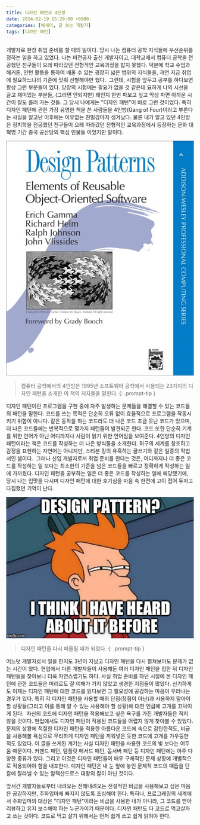 ```yaml
---
title: 디자인 패턴과 4인방
date: 2024-02-19 15:29:00 +0900
categories: [에세이, 글 쓰는 개발자]
tags: [디자인 패턴]
---
```


개발자로 한창 취업 준비를 할 때의 일이다. 당시 나는 컴퓨터 공학 지식들에 우선순위를 정하는 일을 하고 있었다. 나는 비전공자 출신 개발자이고, 대학교에서 컴퓨터 공학을 전공했던 친구들이 으레 따라갔던 전형적인 교육과정을 밟지 못했다. 덕분에 학교 수업과 해커톤, 인턴 활동을 통하여 배울 수 있는 굉장히 넓은 범위의 지식들을, 과연 지금 취업에 필요하느냐의 기준에 맞춰 선별해야만 했다. 
​
그런데, 시험을 앞두고 공부를 하다보면 항상 그런 부분들이 있다. 당장의 시험에는 필요가 없을 것 같은데 묘하게 나의 시선을 끌고 재미있는 부분들, (그러면 안되지만) 왜인지 한번 파보고 싶고 막상 파면 아까운 시간이 잘도 흘러 가는 것들. 그 당시 나에게는 "디자인 패턴"이 바로 그런 것이었다. 특히 디자인 패턴에 관한 가장 유명한 책을 쓴 사람들을 4인방(Gang of Four)이라고 부른다는 사실을 알고난 이후에는 이유없는 친밀감마저 생겨났다. 물론 내가 알고 있던 4인방은 정치학을 전공했던 친구들이 으레 따라갔던 전형적인 교육과정에서 등장하는 문화 대혁명 기간 중국 공산당의 핵심 인물들 이었지만 말이다.

![](/assets/img/design-patterns-book.jpg)

> 컴퓨터 공학에서의 4인방은 1995년 소프트웨어 공학에서 사용되는 23가지의 디자인 패턴을 소개한 이 책의 저자들을 말한다.
{: .prompt-tip }

디자인 패턴이란 프로그램을 구현 중에 자주 발생하는 문제들을 해결할 수 있는 코드들의 패턴을 말한다. 코드를 쓰는 목적은 단순히 오류 없이 효율적으로 프로그램을 작동시키기 위함이 아니다. 같은 동작을 하는 코드라도 더 나은 코드 조금 못난 코드가 있으며, 더 나은 코드들에는 반복적으로 몇가지 패턴들이 발견되곤 한다. 코드 또한 단순히 기계를 위한 언어가 아닌 어디까지나 사람이 읽기 위한 언어임을 보여준다. 4인방의 디자인 패턴이라는 책은 코드를 작성하는 더 나은 방식들을 소개한다. 허구의 세계를 창조하고 감정을 표현하는 자연어는 아니지만, 스티븐 킹의 유혹하는 글쓰기와 같은 일종의 작법서인 셈이다. 
​
그러나 신입 개발자로서 취업 준비를 한다는 것은, 어디까지나 더 좋은 코드를 작성하는 일 보다는 최소한의 기준을 넘은 코드들을 빠르고 정확하게 작성하는 일에 가까웠다. 디자인 패턴을 공부하는 일은 더 좋은 코드를 작성하는 일에 해당했기에, 당시 나는 입맛을 다시며 디자인 패턴에 대한 호기심을 마음 속 한켠에 고이 접어 두자고 다짐했던 기억이 난다. 

![](/assets/img/heard-design-pattern.jpg)

> 디자인 패턴을 다시 떠올릴 때가 되었다.
{: .prompt-tip }

어느덧 개발자로서 일을 한지도 3년이 지났고 디자인 패턴을 다시 펼쳐보아도 문제가 없는 시간이 왔다. 현업에서 다른 개발자들이 사용해둔 여러 디자인 패턴을 접한 뒤 디자인 패턴들을 찾아보니 더욱 자연스럽기도 하다. 사실 취업 준비를 하던 시절에 본 디자인 패턴에 관한 코드들은 머리로도 잘 이해가 가지 않았고 생경한 지점들이 많았다. 신기하게도 이제는 디자인 패턴에 대한 코드를 읽다보면 그 필요성에 공감하는 마음이 우러나는 경우가 있다. 특히  각 디자인 패턴을 사용할 때의 단점(장점이 아닌)과 사용하지 말아야 할 상황들(그리고 이를 통해 알 수 있는 사용해야 할 상황)에 대한 언급에 고개를 끄덕이게 된다. 
​
자신의 코드에 디자인 패턴을 적용해보고 싶은 욕구를 가진 개발자들은 적지 않을 것이다. 현업에서도 디자인 패턴이 적용된 코드들을 어렵지 않게 찾아볼 수 있었다. 문제의 상황에 적절한 디자인 패턴을 적용한 아름다운 코드에 속으로 감탄한적도, 비급을 사용해볼 욕심으로 무리하게 디자인 패턴을 끼워넣은 듯한 코드에 고개를 갸우뚱한 적도 있었다. 이 글을 쓰게된 계기는 사실 디자인 패턴을 사용한 코드의 빛 보다는 어두움 때문이다. 커맨드 패턴, 템플릿 메서드 패턴, 옵서버 패턴 등 디자인 패턴에는 아주 다양한 종류가 있다. 그리고 이것은 디자인 패턴들이 매우 구체적인 문제 상황에 개별적으로 적용되어야 함을 내포한다. 디자인 패턴은 내 눈 앞에 놓인 문제적 코드의 매듭을 단칼에 잘라낼 수 있는 알렉산드로스 대왕의 칼이 아닌 것이다.
 
앞서간 개발자들로부터 내려오는 전해내려오는 전설적인 비급을 사용해보고 싶은 마음은 공감하지만, 주화입마에 빠지지 않도록 조심해야 한다. 특히나, 프로그래밍의 세계에서 주화입마의 대상은 "디자인 패턴"이라는 비급을 사용한 내가 아니라, 그 코드를 받아 리뷰하고 유지 보수해야 하는 누군가이기 때문이다. 디자인 패턴도 다 코드로 먹고살자고 쓰는 것이다. 코드로 먹고 살기 위해서는 먼저 쉽게 쓰고 쉽게 읽혀야 한다.